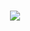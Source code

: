 <h1 align="center">
    <img src="https://readme-typing-svg.demolab.com?font=Press+Start+2P&duration=4000&pause=500&color=6B09C5&center=true&width=435&lines=Hey%2C+It's+Me!;UrFavouriteB0i%F0%9F%A4%99;Welcome+to+my+profile+" />
</h1>
